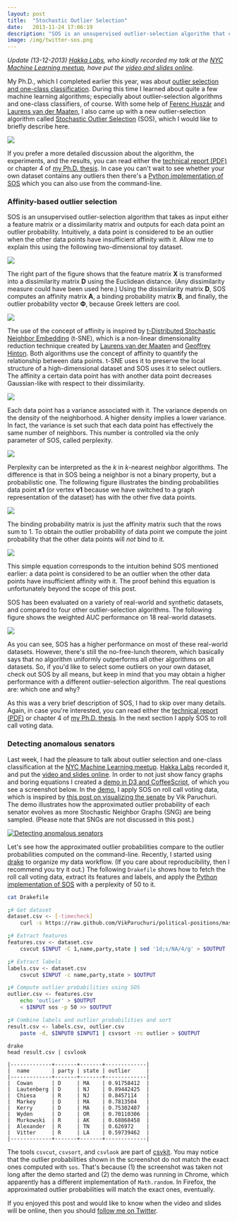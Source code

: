 ```yaml
---
layout: post
title:  "Stochastic Outlier Selection"
date:   2013-11-24 17:06:19
description: "SOS is an unsupervised outlier-selection algorithm that computes for each data point an outlier probability. It employs the concept of affinity to quantify the relationship between data points."
image: /img/twitter-sos.png
---
```


*Update (13-12-2013) [Hakka Labs](http://www.hakkalabs.co/), who kindly recorded my talk at the [NYC Machine Learning meetup][meetup], have put the [video and slides online](http://www.hakkalabs.co/articles/outlier-selection-and-one-class-classification-by-jeroen-janssens).*

My Ph.D., which I completed earlier this year, was about [outlier selection and one-class classification][thesis]. During this time I learned about quite a few machine learning algorithms; especially about outlier-selection algorithms and one-class classifiers, of course. With some help of [Ferenc Huszár](https://twitter.com/fhuszar) and [Laurens van der Maaten](http://homepage.tudelft.nl/19j49/Home.html), I also came up with a new outlier-selection algorithm called [Stochastic Outlier Selection][repo] (SOS), which I would like to briefly describe here.

![](/img/sos-densities.png)

If you prefer a more detailed discussion about the algorithm, the experiments, and the results, you can read either the [technical report (PDF)][tr] or chapter 4 of [my Ph.D. thesis][thesis]. In case you can't wait to see whether your own dataset contains any outliers then there's a [Python implementation of SOS][repo] which you can also use from the command-line.

### Affinity-based outlier selection

SOS is an unsupervised outlier-selection algorithm that takes as input either a feature matrix or a dissimilarity matrix and outputs for each data point an outlier probability. 
Intuitively, a data point is considered to be an outlier when the other data points have insufficient affinity with it. Allow me to explain this using the following two-dimensional toy dataset.

![](/img/sos-toydataset.png)

The right part of the figure shows that the feature matrix **X** is transformed into a dissimilarity matrix **D** using the Euclidean distance. (Any dissimilarity measure could have been used here.)
Using the dissimilarity matrix **D**, SOS computes an affinity matrix **A**, a binding probability matrix **B**, and finally, the outlier probability vector **Φ**, because Greek letters are cool.

![](/img/sos-matrices.png)

The use of the concept of affinity is inspired by [t-Distributed Stochastic Neighbor Embedding](http://homepage.tudelft.nl/19j49/t-SNE.html) (t-SNE), which is a non-linear dimensionality reduction technique created by [Laurens van der Maaten](http://homepage.tudelft.nl/19j49/Home.html) and [Geoffrey Hinton](http://www.cs.toronto.edu/~hinton/). Both algorithms use the concept of affinity to quantify the relationship between data points. t-SNE uses it to preserve the local structure of a high-dimensional dataset and SOS uses it to select outliers.
The affinity a certain data point has with another data point decreases Gaussian-like with respect to their dissimilarity.

![](/img/sos-d2a.png)

Each data point has a variance associated with it. The variance depends on the density of the neighborhood. A higher density implies a lower variance. In fact, the variance is set such that each data point has effectively the same number of neighbors. 
This number is controlled via the only parameter of SOS, called perplexity.

![](/img/sos-variances.png)

Perplexity can be interpreted as the *k* in *k*-nearest neighbor algorithms. The difference is that in SOS being a neighbor is not a binary property, but a probabilistic one. The following figure illustrates the binding probabilities data point **x1** (or vertex **v1** because we have switched to a graph representation of the dataset) has with the other five data points.

![](/img/sos-binding.png)

The binding probability matrix is just the affinity matrix such that the rows sum to 1. To obtain the outlier probability of data point we compute the joint probability that the other data points will *not* bind to it.

![](/img/sos-closedform.png)

This simple equation corresponds to the intuition behind SOS mentioned earlier: a data point is considered to be an outlier when the other data points have insufficient affinity with it. The proof behind this equation is unfortunately beyond the scope of this post. 

SOS has been evaluated on a variety of real-world and synthetic datasets, and compared to four other outlier-selection algorithms. The following figure shows the weighted AUC performance on 18 real-world datasets.

![](/img/sos-results.png)

As you can see, SOS has a higher performance on most of these real-world datasets. 
However, there's still the no-free-lunch theorem, which basically says that no algorithm uniformly outperforms all other algorithms on all datasets. 
So, if you'd like to select some outliers on your own dataset, check out SOS by all means, but keep in mind that you may obtain a higher performance with a different outlier-selection algorithm. The real questions are: which one and why?

As this was a very brief description of SOS, I had to skip over many details. 
Again, in case you're interested, you can read either the [technical report (PDF)][tr] or chapter 4 of [my Ph.D. thesis][thesis]. In the next section I apply SOS to roll call voting data. 

### <a name="detecting-anomalous-senators"></a>Detecting anomalous senators

Last week, I had the pleasure to talk about outlier selection and one-class classification at the [NYC Machine Learning meetup][meetup]. [Hakka Labs](http://www.hakkalabs.co/) recorded it, and put the [video and slides online](http://www.hakkalabs.co/articles/outlier-selection-and-one-class-classification-by-jeroen-janssens). In order to not just show fancy graphs and boring equations I created a [demo in D3 and CoffeeScript][demo], of which you see a screenshot below. In the [demo][demo], I apply SOS on roll call voting data, which is inspired by [this post on visualizing the senate](http://vikparuchuri.com/blog/how-divided-is-the-senate/) by Vik Paruchuri. 
The demo illustrates how the approximated outlier probability of each senator evolves as more Stochastic Neighbor Graphs (SNG) are being sampled. (Please note that SNGs are not discussed in this post.)

[![Detecting anomalous senators](/img/sos-senators.png)][demo]

Let's see how the approximated outlier probabilities compare to the outlier probabilities computed on the command-line. Recently, I started using [drake][drake] to organize my data workflow. (If you care about reproducibility, then I recommend you try it out.) The following `Drakefile` shows how to fetch the roll call voting data, extract its features and labels, and apply the [Python implementation of SOS][code] with a perplexity of 50 to it. 

```bash
cat Drakefile

;# Get dataset
dataset.csv <- [-timecheck]
	curl -s https://raw.github.com/VikParuchuri/political-positions/master/113_frame.csv > $OUTPUT

;# Extract features
features.csv <- dataset.csv
	csvcut $INPUT -C 1,name,party,state | sed '1d;s/NA/4/g' > $OUTPUT

;# Extract labels
labels.csv <- dataset.csv
	csvcut $INPUT -c name,party,state > $OUTPUT

;# Compute outlier probabilities using SOS
outlier.csv <- features.csv
	echo 'outlier' > $OUTPUT
	< $INPUT sos -p 50 >> $OUTPUT

;# Combine labels and outlier probabilities and sort
result.csv <- labels.csv, outlier.csv
	paste -d, $INPUT0 $INPUT1 | csvsort -rc outlier > $OUTPUT
```
```
drake
head result.csv | csvlook

|-------------+-------+-------+-------------|
|  name       | party | state | outlier     |
|-------------+-------+-------+-------------|
|  Cowan      | D     | MA    | 0.91758412  |
|  Lautenberg | D     | NJ    | 0.89442425  |
|  Chiesa     | R     | NJ    | 0.8457114   |
|  Markey     | D     | MA    | 0.7813504   |
|  Kerry      | D     | MA    | 0.75302407  |
|  Wyden      | D     | OR    | 0.70110306  |
|  Murkowski  | R     | AK    | 0.68868458  |
|  Alexander  | R     | TN    | 0.626972    |
|  Vitter     | R     | LA    | 0.59739462  |
|-------------+-------+-------+-------------|
```

The tools `csvcut`, `csvsort`, and `csvlook` are part of [csvkit](http://csvkit.readthedocs.org/). 
You may notice that the outlier probabilities shown in the screenshot do not match the exact ones computed with `sos`. That's because (1) the screenshot was taken not long after the demo started and (2) the demo was running in Chrome, which apparently has a different implementation of `Math.random`. In Firefox, the approximated outlier probabilities will match the exact ones, eventually.

If you enjoyed this post and would like to know when the video and slides will be online, then you should [follow me on Twitter][twitter].


[thesis]: https://github.com/jeroenjanssens/phd-thesis
[meetup]: http://www.meetup.com/NYC-Machine-Learning/events/149093182/
[demo]: http://bl.ocks.org/jeroenjanssens/7608890
[repo]: https://github.com/jeroenjanssens/sos
[code]: https://github.com/jeroenjanssens/sos/blob/master/bin/sos
[twitter]: https://twitter.com/jeroenhjanssens/
[tr]: https://github.com/jeroenjanssens/sos/blob/master/doc/sos-ticc-tr-2012-001.pdf?raw=true
[drake]: https://github.com/Factual/drake#drake

